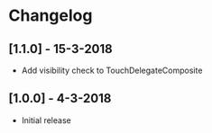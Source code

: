 # Changelog

## [1.1.0] - 15-3-2018

* Add visibility check to TouchDelegateComposite

## [1.0.0] - 4-3-2018

* Initial release
